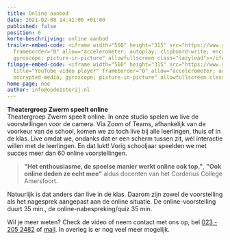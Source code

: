```yaml
---
title: Online aanbod
date: 2021-02-08 14:41:00 +01:00
published: false
position: 6
korte-beschrijving: online aanbod
trailer-embed-code: <iframe width="560" height="315" src="https://www.youtube-nocookie.com/embed/vwLyG9S7488"
  frameborder="0" allow="accelerometer; autoplay; clipboard-write; encrypted-media;
  gyroscope; picture-in-picture" allowfullscreen class="lazyload"></iframe>
filmpje-embed-code: <iframe width="560" height="315" src="https://www.youtube-nocookie.com/embed/s1S8I6nWelk"
  title="YouTube video player" frameborder="0" allow="accelerometer; autoplay; clipboard-write;
  encrypted-media; gyroscope; picture-in-picture" allowfullscreen class="lazyload"></iframe>
home-page: nee
author: info@opde1sterij.nl
---
```


**Theatergroep Zwerm speelt online**  
Theatergroep Zwerm speelt online. In onze studio spelen we live de voorstellingen voor de camera. Via Zoom of Teams, afhankelijk van de voorkeur van de school, komen we zo toch live bij alle leerlingen, thuis of in de klas. Live omdat we, ondanks dat er een scherm tussen zit, wél interactie willen met de leerlingen. En dat lukt! Vorig schooljaar speelden we met succes meer dan 60 online voorstellingen.

>**"Het enthousiasme, de speelse manier werkt online ook top."**, **"Ook online deden ze echt mee"** aldus docenten van het Corderius College Amersfoort. 

Natuurlijk is dat anders dan live in de klas. Daarom zijn zowel de voorstelling als het nagesprek aangepast aan de online situatie. De online-voorstelling duurt 35 min., de online-nabespreking/quiz 35 min.

Wil je meer weten? Check de video of neem contact met ons op, bel <a href="tel:+31232052482" title="Bel Op de eerste rij">023 - 205 2482</a> of [mail](mailto:boekingen@opde1sterij.nl). In overleg is er nog veel meer mogelijk.
